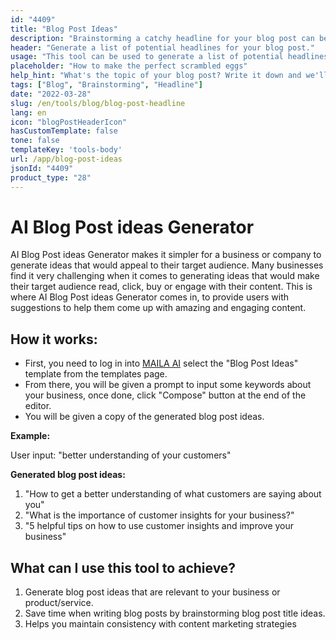 ```yaml
---
id: "4409"
title: "Blog Post Ideas"
description: "Brainstorming a catchy headline for your blog post can be tough. This tool will help you come up with a list of potential headlines for your blog post, based on the topic you provide."
header: "Generate a list of potential headlines for your blog post."
usage: "This tool can be used to generate a list of potential headlines for your blog post. Simply enter a topic and we'll provide you with a list of headlines to choose from."
placeholder: "How to make the perfect scrambled eggs"
help_hint: "What's the topic of your blog post? Write it down and we'll provide you with a list of headlines to choose from."
tags: ["Blog", "Brainstorming", "Headline"]
date: "2022-03-28"
slug: /en/tools/blog/blog-post-headline
lang: en
icon: "blogPostHeaderIcon"
hasCustomTemplate: false
tone: false
templateKey: 'tools-body'
url: /app/blog-post-ideas
jsonId: "4409"
product_type: "28"
---
```

# AI Blog Post ideas Generator

AI Blog Post ideas Generator makes it simpler for a business or company to generate ideas that would appeal to their target audience. Many businesses find it very challenging when it comes to generating ideas that would make their target audience read, click, buy or engage with their content. This is where AI Blog Post ideas Generator comes in, to provide users with suggestions to help them come up with amazing and engaging content.


## How it works:

* First, you need to log in into [MAILA AI](https://maila.ai/app/list) select the "Blog Post Ideas" template from the templates page.
* From there, you will be given a prompt to input some keywords about your business, once done, click "Compose" button at the end of the editor.
* You will be given a copy of the generated blog post ideas.
 

 **Example:**

User input: "better understanding of your customers"

**Generated blog post ideas:**

1. "How to get a better understanding of what customers are saying about you"
2. "What is the importance of customer insights for your business?"
3. "5 helpful tips on how to use customer insights and improve your business"
 

## What can I use this tool to achieve?
1. Generate blog post ideas that are relevant to your business or product/service.
2. Save time when writing blog posts by brainstorming blog post title ideas.
3. Helps you maintain consistency with content marketing strategies

